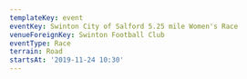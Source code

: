 ```yaml
---
templateKey: event
eventKey: Swinton City of Salford 5.25 mile Women's Race
venueForeignKey: Swinton Football Club
eventType: Race
terrain: Road
startsAt: '2019-11-24 10:30'
---
```

